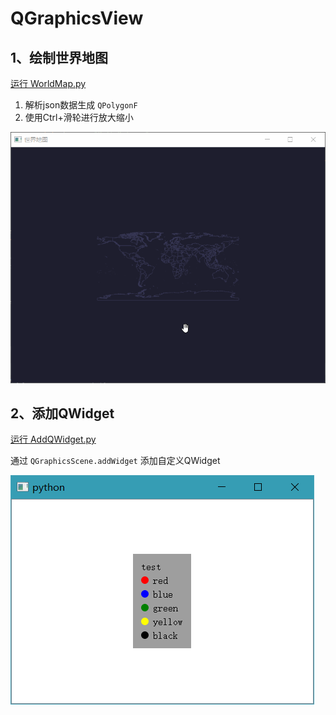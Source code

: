 # QGraphicsView

## 1、绘制世界地图
[运行 WorldMap.py](WorldMap.py)

1. 解析json数据生成 `QPolygonF`
2. 使用Ctrl+滑轮进行放大缩小

![WorldMap](ScreenShot/WorldMap.gif)

## 2、添加QWidget
[运行 AddQWidget.py](AddQWidget.py)

通过 `QGraphicsScene.addWidget` 添加自定义QWidget

![AddQWidget](ScreenShot/AddQWidget.png)